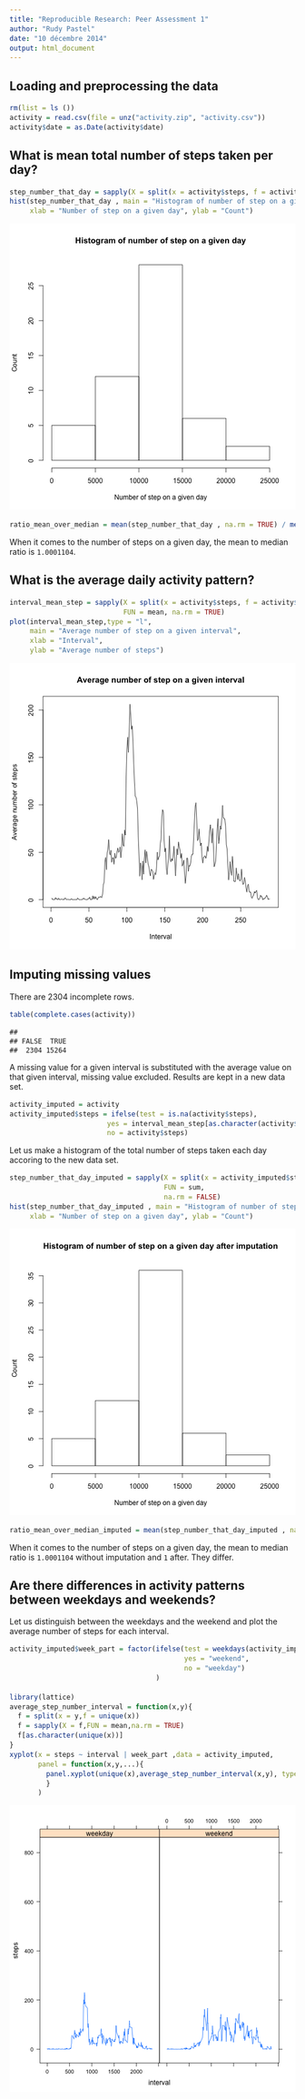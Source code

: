 ```yaml
---
title: "Reproducible Research: Peer Assessment 1"
author: "Rudy Pastel"
date: "10 décembre 2014"
output: html_document
---
```


## Loading and preprocessing the data


```r
rm(list = ls ())
activity = read.csv(file = unz("activity.zip", "activity.csv"))
activity$date = as.Date(activity$date)
```


## What is mean total number of steps taken per day?


```r
step_number_that_day = sapply(X = split(x = activity$steps, f = activity$date, drop = FALSE), FUN = sum, na.rm = FALSE)
hist(step_number_that_day , main = "Histogram of number of step on a given day",
     xlab = "Number of step on a given day", ylab = "Count")
```

![plot of chunk unnamed-chunk-2](figure/unnamed-chunk-2-1.png) 

```r
ratio_mean_over_median = mean(step_number_that_day , na.rm = TRUE) / median(step_number_that_day ,na.rm = TRUE)
```

When it comes to the number of steps on a given day, the mean to median ratio is ``1.0001104``.  

## What is the average daily activity pattern?


```r
interval_mean_step = sapply(X = split(x = activity$steps, f = activity$interval, drop = FALSE),
                            FUN = mean, na.rm = TRUE)
plot(interval_mean_step,type = "l", 
     main = "Average number of step on a given interval",
     xlab = "Interval", 
     ylab = "Average number of steps")
```

![plot of chunk unnamed-chunk-3](figure/unnamed-chunk-3-1.png) 


## Imputing missing values
There are 2304 incomplete rows.

```r
table(complete.cases(activity))
```

```
## 
## FALSE  TRUE 
##  2304 15264
```

A missing value for a given interval is substituted with the average value on that given interval, missing value excluded. Results are kept in a new data set.


```r
activity_imputed = activity
activity_imputed$steps = ifelse(test = is.na(activity$steps),
                        yes = interval_mean_step[as.character(activity$interval)],
                        no = activity$steps)
```

Let us make a histogram of the total number of steps taken each day accoring to the new data set.


```r
step_number_that_day_imputed = sapply(X = split(x = activity_imputed$steps, f = activity_imputed$date, drop = FALSE),
                                      FUN = sum,
                                      na.rm = FALSE)
hist(step_number_that_day_imputed , main = "Histogram of number of step on a given day after imputation",
     xlab = "Number of step on a given day", ylab = "Count")
```

![plot of chunk unnamed-chunk-6](figure/unnamed-chunk-6-1.png) 

```r
ratio_mean_over_median_imputed = mean(step_number_that_day_imputed , na.rm = TRUE) / median(step_number_that_day_imputed ,na.rm = TRUE)
```

When it comes to the number of steps on a given day, the mean to median ratio is ``1.0001104`` without imputation and ``1`` after. They differ.

## Are there differences in activity patterns between weekdays and weekends?

Let us distinguish between the weekdays and the weekend and plot the average number of steps for each interval.


```r
activity_imputed$week_part = factor(ifelse(test = weekdays(activity_imputed$date) %in% c("Saturday","Sunday"),
                                           yes = "weekend",
                                           no = "weekday")
                                    )

library(lattice)
average_step_number_interval = function(x,y){ 
  f = split(x = y,f = unique(x))
  f = sapply(X = f,FUN = mean,na.rm = TRUE)
  f[as.character(unique(x))]
}
xyplot(x = steps ~ interval | week_part ,data = activity_imputed, 
       panel = function(x,y,...){
         panel.xyplot(unique(x),average_step_number_interval(x,y), type = "l")
         }
       )
```

![plot of chunk unnamed-chunk-7](figure/unnamed-chunk-7-1.png) 

